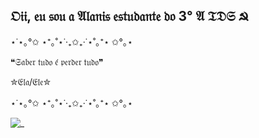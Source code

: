 ## 𝔒𝔦𝔦, 𝔢𝔲 𝔰𝔬𝔲 𝔞 𝔄𝔩𝔞𝔫𝔦𝔰 𝔢𝔰𝔱𝔲𝔡𝔞𝔫𝔱𝔢 𝔡𝔬 3° 𝔄 𝔗𝔇𝔖 ☭

⋆˙⋆｡°✩ ⋆⁺｡˚⋆˙‧₊✩₊‧˙⋆˚｡⁺⋆ ✩°｡⋆

❝𝔖𝔞𝔟𝔢𝔯 𝔱𝔲𝔡𝔬 𝔢́ 𝔭𝔢𝔯𝔡𝔢𝔯 𝔱𝔲𝔡𝔬❞

✮𝔈𝔩𝔞/𝔈𝔩𝔢✮

⋆˙⋆｡°✩ ⋆⁺｡˚⋆˙‧₊✩₊‧˙⋆˚｡⁺⋆ ✩°｡⋆


![_](https://github.com/user-attachments/assets/33e3e703-b306-4cc5-a069-cd03b36e768c)
